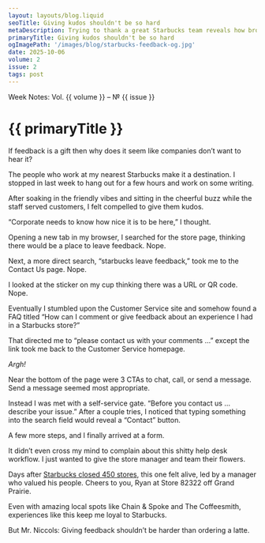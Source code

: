 ```yaml
---
layout: layouts/blog.liquid
seoTitle: Giving kudos shouldn't be so hard
metaDescription: Trying to thank a great Starbucks team reveals how broken customer feedback systems can be.
primaryTitle: Giving kudos shouldn't be so hard
ogImagePath: '/images/blog/starbucks-feedback-og.jpg'
date: 2025-10-06
volume: 2
issue: 2
tags: post
---
```


<span class="small-text-16 eyebrow">Week Notes: Vol. {{ volume }} &ndash; &numero; {{ issue }}</span>

# {{ primaryTitle }}

If feedback is a gift then why does it seem like companies don’t want to hear it?

The people who work at my nearest Starbucks make it a destination. I stopped in last week to hang out for a few hours and work on some writing.

After soaking in the friendly vibes and sitting in the cheerful buzz while the staff served customers, I felt compelled to give them kudos.

“Corporate needs to know how nice it is to be here,” I thought.

Opening a new tab in my browser, I searched for the store page, thinking there would be a place to leave feedback. Nope.

Next, a more direct search, “starbucks leave feedback,” took me to the Contact Us page. Nope.

I looked at the sticker on my cup thinking there was a URL or QR code. Nope.

Eventually I stumbled upon the Customer Service site and somehow found a FAQ titled “How can I comment or give feedback about an experience I had in a Starbucks store?”

That directed me to “please contact us with your comments …” except the link took me back to the Customer Service homepage.

_Argh!_

Near the bottom of the page were 3 CTAs to chat, call, or send a message. Send a message seemed most appropriate.

Instead I was met with a self-service gate. “Before you contact us … describe your issue.”
After a couple tries, I noticed that typing something into the search field would reveal a “Contact” button.

A few more steps, and I finally arrived at a form.

It didn’t even cross my mind to complain about this shitty help desk workflow. I just wanted to give the store manager and team their flowers.

Days after <a href="https://finance.yahoo.com/news/starbucks-closed-over-450-stores-191920228.html" target="_blank">Starbucks closed 450 stores</a>, this one felt alive, led by a manager who valued his people. Cheers to you, Ryan at Store 82322 off Grand Prairie.

Even with amazing local spots like Chain & Spoke and The Coffeesmith, experiences like this keep me loyal to Starbucks.

But Mr. Niccols: Giving feedback shouldn’t be harder than ordering a latte.